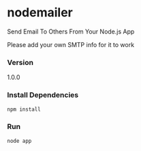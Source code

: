 # nodemailer
Send Email To Others From Your Node.js App

Please add your own SMTP info for it to work

### Version

1.0.0

### Install Dependencies

```bash
npm install 
```

### Run

```bash
node app
```
